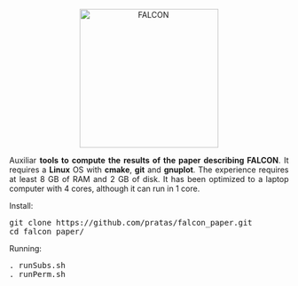 <p align="center"><img src="https://github.com/pratas/falcon/blob/master/imgs/logo.png" alt="FALCON" width="250" height="250" border="0" /></p>

<p align="justify">
Auxiliar <b>tools to compute the results of the paper describing FALCON</b>. It requires a <b>Linux</b> OS with <b>cmake</b>, <b>git</b> and <b>gnuplot</b>. The experience requires at least 8 GB of RAM and 2 GB of disk. It has been optimized to a laptop computer with 4 cores, although it can run in 1 core.
</p>

Install:
<pre>
git clone https://github.com/pratas/falcon_paper.git
cd falcon_paper/
</pre>

Running:
<pre>
. runSubs.sh
. runPerm.sh
</pre>

